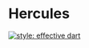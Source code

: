 # Hercules

[![style: effective dart](https://img.shields.io/badge/style-effective_dart-40c4ff.svg)](https://github.com/tenhobi/effective_dart)

